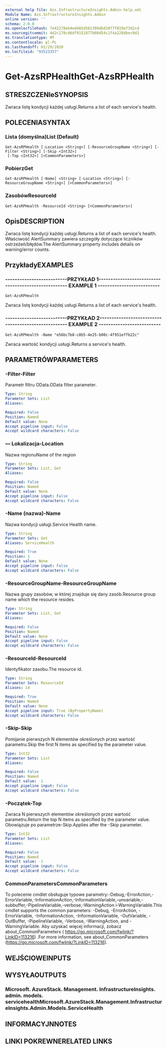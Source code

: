 ```yaml
---
external help file: Azs.InfrastructureInsights.Admin-help.xml
Module Name: Azs.InfrastructureInsights.Admin
online version: ''
schema: 2.0.0
ms.openlocfilehash: 7e42278eb4ed402d561399dbd1077f819ef3d2cd
ms.sourcegitcommit: 4d2c178cd6df9151877b08d54c1f4a228dbec9d1
ms.translationtype: MT
ms.contentlocale: pl-PL
ms.lasthandoff: 01/29/2020
ms.locfileid: "93523357"
---
```

# <span data-ttu-id="aecef-101">Get-AzsRPHealth</span><span class="sxs-lookup"><span data-stu-id="aecef-101">Get-AzsRPHealth</span></span>

## <span data-ttu-id="aecef-102">STRESZCZENIe</span><span class="sxs-lookup"><span data-stu-id="aecef-102">SYNOPSIS</span></span>
<span data-ttu-id="aecef-103">Zwraca listę kondycji każdej usługi.</span><span class="sxs-lookup"><span data-stu-id="aecef-103">Returns a list of each service's health.</span></span>

## <span data-ttu-id="aecef-104">POLECENIA</span><span class="sxs-lookup"><span data-stu-id="aecef-104">SYNTAX</span></span>

### <span data-ttu-id="aecef-105">Lista (domyślna)</span><span class="sxs-lookup"><span data-stu-id="aecef-105">List (Default)</span></span>
```
Get-AzsRPHealth [-Location <String>] [-ResourceGroupName <String>] [-Filter <String>] [-Skip <Int32>]
 [-Top <Int32>] [<CommonParameters>]
```

### <span data-ttu-id="aecef-106">Pobierz</span><span class="sxs-lookup"><span data-stu-id="aecef-106">Get</span></span>
```
Get-AzsRPHealth [-Name] <String> [-Location <String>] [-ResourceGroupName <String>] [<CommonParameters>]
```

### <span data-ttu-id="aecef-107">Zasobów</span><span class="sxs-lookup"><span data-stu-id="aecef-107">ResourceId</span></span>
```
Get-AzsRPHealth -ResourceId <String> [<CommonParameters>]
```

## <span data-ttu-id="aecef-108">Opis</span><span class="sxs-lookup"><span data-stu-id="aecef-108">DESCRIPTION</span></span>
<span data-ttu-id="aecef-109">Zwraca listę kondycji każdej usługi.</span><span class="sxs-lookup"><span data-stu-id="aecef-109">Returns a list of each service's health.</span></span> <span data-ttu-id="aecef-110">Właściwość AlertSummary zawiera szczegóły dotyczące liczników ostrzeżeń/błędów.</span><span class="sxs-lookup"><span data-stu-id="aecef-110">The AlertSummary property includes details on warning/error counts.</span></span>

## <span data-ttu-id="aecef-111">Przykłady</span><span class="sxs-lookup"><span data-stu-id="aecef-111">EXAMPLES</span></span>

### <span data-ttu-id="aecef-112">--------------------------PRZYKŁAD 1--------------------------</span><span class="sxs-lookup"><span data-stu-id="aecef-112">-------------------------- EXAMPLE 1 --------------------------</span></span>
```
Get-AzsRPHealth
```

<span data-ttu-id="aecef-113">Zwraca listę kondycji każdej usługi.</span><span class="sxs-lookup"><span data-stu-id="aecef-113">Returns a list of each service's health.</span></span>

### <span data-ttu-id="aecef-114">--------------------------PRZYKŁAD 2--------------------------</span><span class="sxs-lookup"><span data-stu-id="aecef-114">-------------------------- EXAMPLE 2 --------------------------</span></span>
```
Get-AzsRPHealth -Name "e56bc7b8-c8b5-4e25-b00c-4f951effb22c"
```

<span data-ttu-id="aecef-115">Zwraca wartość kondycji usługi.</span><span class="sxs-lookup"><span data-stu-id="aecef-115">Returns a service's health.</span></span>

## <span data-ttu-id="aecef-116">PARAMETRÓW</span><span class="sxs-lookup"><span data-stu-id="aecef-116">PARAMETERS</span></span>

### <span data-ttu-id="aecef-117">-Filter</span><span class="sxs-lookup"><span data-stu-id="aecef-117">-Filter</span></span>
<span data-ttu-id="aecef-118">Parametr filtru OData.</span><span class="sxs-lookup"><span data-stu-id="aecef-118">OData filter parameter.</span></span>

```yaml
Type: String
Parameter Sets: List
Aliases: 

Required: False
Position: Named
Default value: None
Accept pipeline input: False
Accept wildcard characters: False
```

### <span data-ttu-id="aecef-119">— Lokalizacja</span><span class="sxs-lookup"><span data-stu-id="aecef-119">-Location</span></span>
<span data-ttu-id="aecef-120">Nazwa regionu</span><span class="sxs-lookup"><span data-stu-id="aecef-120">Name of the region</span></span>

```yaml
Type: String
Parameter Sets: List, Get
Aliases: 

Required: False
Position: Named
Default value: None
Accept pipeline input: False
Accept wildcard characters: False
```

### <span data-ttu-id="aecef-121">-Name (nazwa)</span><span class="sxs-lookup"><span data-stu-id="aecef-121">-Name</span></span>
<span data-ttu-id="aecef-122">Nazwa kondycji usługi.</span><span class="sxs-lookup"><span data-stu-id="aecef-122">Service Health name.</span></span>

```yaml
Type: String
Parameter Sets: Get
Aliases: ServiceHealth

Required: True
Position: 1
Default value: None
Accept pipeline input: False
Accept wildcard characters: False
```

### <span data-ttu-id="aecef-123">-ResourceGroupName</span><span class="sxs-lookup"><span data-stu-id="aecef-123">-ResourceGroupName</span></span>
<span data-ttu-id="aecef-124">Nazwa grupy zasobów, w której znajduje się dany zasób.</span><span class="sxs-lookup"><span data-stu-id="aecef-124">Resource group name which the resource resides.</span></span>

```yaml
Type: String
Parameter Sets: List, Get
Aliases: 

Required: False
Position: Named
Default value: None
Accept pipeline input: False
Accept wildcard characters: False
```

### <span data-ttu-id="aecef-125">-ResourceId</span><span class="sxs-lookup"><span data-stu-id="aecef-125">-ResourceId</span></span>
<span data-ttu-id="aecef-126">Identyfikator zasobu.</span><span class="sxs-lookup"><span data-stu-id="aecef-126">The resource id.</span></span>

```yaml
Type: String
Parameter Sets: ResourceId
Aliases: id

Required: True
Position: Named
Default value: None
Accept pipeline input: True (ByPropertyName)
Accept wildcard characters: False
```

### <span data-ttu-id="aecef-127">-Skip</span><span class="sxs-lookup"><span data-stu-id="aecef-127">-Skip</span></span>
<span data-ttu-id="aecef-128">Pomijanie pierwszych N elementów określonych przez wartość parametru.</span><span class="sxs-lookup"><span data-stu-id="aecef-128">Skip the first N items as specified by the parameter value.</span></span>

```yaml
Type: Int32
Parameter Sets: List
Aliases: 

Required: False
Position: Named
Default value: -1
Accept pipeline input: False
Accept wildcard characters: False
```

### <span data-ttu-id="aecef-129">-Początek</span><span class="sxs-lookup"><span data-stu-id="aecef-129">-Top</span></span>
<span data-ttu-id="aecef-130">Zwraca N pierwszych elementów określonych przez wartość parametru.</span><span class="sxs-lookup"><span data-stu-id="aecef-130">Return the top N items as specified by the parameter value.</span></span>
<span data-ttu-id="aecef-131">Obowiązuje po parametrze-Skip.</span><span class="sxs-lookup"><span data-stu-id="aecef-131">Applies after the -Skip parameter.</span></span>

```yaml
Type: Int32
Parameter Sets: List
Aliases: 

Required: False
Position: Named
Default value: -1
Accept pipeline input: False
Accept wildcard characters: False
```

### <span data-ttu-id="aecef-132">CommonParameters</span><span class="sxs-lookup"><span data-stu-id="aecef-132">CommonParameters</span></span>
<span data-ttu-id="aecef-133">To polecenie cmdlet obsługuje typowe parametry:-Debug,-ErrorAction,-ErrorVariable,-InformationAction,-InformationVariable,-unvariable,-subbuffer,-PipelineVariable,-verbose,-WarningAction i-WarningVariable.</span><span class="sxs-lookup"><span data-stu-id="aecef-133">This cmdlet supports the common parameters: -Debug, -ErrorAction, -ErrorVariable, -InformationAction, -InformationVariable, -OutVariable, -OutBuffer, -PipelineVariable, -Verbose, -WarningAction, and -WarningVariable.</span></span> <span data-ttu-id="aecef-134">Aby uzyskać więcej informacji, zobacz about_CommonParameters ( https://go.microsoft.com/fwlink/?LinkID=113216) .</span><span class="sxs-lookup"><span data-stu-id="aecef-134">For more information, see about_CommonParameters (https://go.microsoft.com/fwlink/?LinkID=113216).</span></span>

## <span data-ttu-id="aecef-135">WEJŚCIOWE</span><span class="sxs-lookup"><span data-stu-id="aecef-135">INPUTS</span></span>

## <span data-ttu-id="aecef-136">WYSYŁA</span><span class="sxs-lookup"><span data-stu-id="aecef-136">OUTPUTS</span></span>

### <span data-ttu-id="aecef-137">Microsoft. AzureStack. Management. InfrastructureInsights. admin. models. servicehealth</span><span class="sxs-lookup"><span data-stu-id="aecef-137">Microsoft.AzureStack.Management.InfrastructureInsights.Admin.Models.ServiceHealth</span></span>

## <span data-ttu-id="aecef-138">INFORMACYJN</span><span class="sxs-lookup"><span data-stu-id="aecef-138">NOTES</span></span>

## <span data-ttu-id="aecef-139">LINKI POKREWNE</span><span class="sxs-lookup"><span data-stu-id="aecef-139">RELATED LINKS</span></span>

